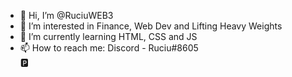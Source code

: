 - 👋 Hi, I’m @RuciuWEB3
- 👀 I’m interested in Finance, Web Dev and Lifting Heavy Weights
- 🌱 I’m currently learning HTML, CSS and JS
- 📫 How to reach me: Discord - Ruciu#8605  
🅿

